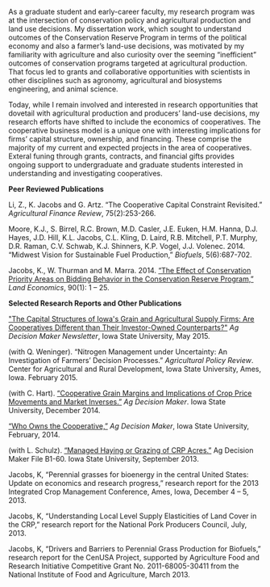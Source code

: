 As a graduate student and early-career faculty, my research program was at the intersection of conservation policy and agricultural production and land use decisions. My dissertation work, which sought to understand outcomes of the Conservation Reserve Program in terms of the political economy and also a farmer’s land-use decisions, was motivated by my familiarity with agriculture and also curiosity over the seeming “inefficient” outcomes of conservation programs targeted at agricultural production. That focus led to grants and collaborative opportunities with scientists in other disciplines such as agronomy, agricultural and biosystems engineering, and animal science.

Today, while I remain involved and interested in research opportunities that dovetail with agricultural production and producers’ land-use decisions, my research efforts have shifted to include the economics of cooperatives. The cooperative business model is a unique one with interesting implications for firms’ capital structure, ownership, and financing. These comprise the majority of my current and expected projects in the area of cooperatives. Exteral funing through grants, contracts, and financial gifts provides ongoing support to undergraduate and graduate students interested in understanding and investigating cooperatives.



**Peer Reviewed Publications**

Li, Z., K. Jacobs and G. Artz. “The Cooperative Capital Constraint Revisited.” *Agricultural Finance Review*, 75(2):253-266.

Moore, K.J., S. Birrel, R.C. Brown, M.D. Casler, J.E. Euken, H.M. Hanna, D.J. Hayes, J.D. Hill, K.L. Jacobs, C.L. Kling, D. Laird, R.B. Mitchell, P.T. Murphy, D.R. Raman, C.V. Schwab, K.J. Shinners, K.P. Vogel, J.J. Volenec. 2014.  “Midwest Vision for Sustainable Fuel Production,” *Biofuels*, 5(6):687-702.

Jacobs, K., W. Thurman and M. Marra. 2014. <a href="https://iastate.box.com/s/k7aiq2pntsucrriibkit3yy0x3eik9d1" target="_blank">“The Effect of Conservation Priority Areas on Bidding Behavior in the Conservation Reserve Program,”</a> *Land Economics*, 90(1): 1 – 25.

**Selected Research Reports and Other Publications**

<a href="https://www.extension.iastate.edu/agdm/articles/others/JacMay15.html" target="_blank">"The Capital Structures of Iowa's Grain and Agricultural Supply Firms: Are Cooperatives Different than Their Investor-Owned Counterparts?"</a> *Ag Decision Maker Newsletter*, Iowa State University, May 2015.

(with Q. Weninger). “Nitrogen Management under Uncertainty: An Investigation of Farmers’ Decision Processes.” *Agricultural Policy Review*. Center for Agricultural and Rural Development, Iowa State University, Ames, Iowa. February 2015.

(with C. Hart). <a href="http://www.extension.iastate.edu/agdm/articles/others/JacDec14.html" target="_blank">“Cooperative Grain Margins and Implications of Crop Price Movements and Market Inverses.”</a> *Ag Decision Maker*. Iowa State University, December 2014.

<a href="http://www.extension.iastate.edu/agdm/articles/others/JacFeb14.html" target="_blank"> “Who Owns the Cooperative,”</a> *Ag Decision Maker*, Iowa State University, February, 2014.

(with L. Schulz). <a href="http://www.extension.iastate.edu/agdm/livestock/html/b1-60.html" target="_blank">“Managed Haying or Grazing of CRP Acres.”</a> Ag Decision Maker File B1-60. Iowa State University, September 2013.

Jacobs, K, “Perennial grasses for bioenergy in the central United States: Update on economics and research progress,” research report for the 2013 Integrated Crop Management Conference, Ames, Iowa, December 4 – 5, 2013.

Jacobs, K, “Understanding Local Level Supply Elasticities of Land Cover in the CRP,” research report for the National Pork Producers Council, July, 2013.

Jacobs, K, “Drivers and Barriers to Perennial Grass Production for Biofuels,” research report for the CenUSA Project, supported by Agriculture Food and Research Initiative Competitive Grant No. 2011-68005-30411 from the National Institute of Food and Agriculture, March 2013.
